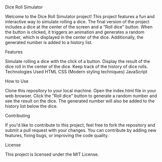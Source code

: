Dice Roll Simulator

Welcome to the Dice Roll Simulator project! This project features a fun and interactive way to simulate rolling a dice. The final version of the project includes a dice at the center of the screen and a "Roll dice" button. When the button is clicked, it triggers an animation and generates a random number, which is displayed in the center of the dice. Additionally, the generated number is added to a history list.

Features

Simulate rolling a dice with the click of a button.
Display the result of the dice roll in the center of the dice.
Keep track of the history of dice rolls.
Technologies Used
HTML
CSS (Modern styling techniques)
JavaScript

How to Use

Clone this repository to your local machine.
Open the index.html file in your web browser.
Click the "Roll dice" button to generate a random number and see the result on the dice.
The generated number will also be added to the history list below the dice.

Contributing

If you'd like to contribute to this project, feel free to fork the repository and submit a pull request with your changes. You can contribute by adding new features, fixing bugs, or improving the code quality.

License

This project is licensed under the MIT License.
